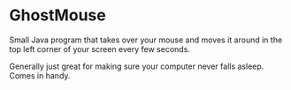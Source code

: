# GhostMouse

Small Java program that takes over your mouse and moves it around in the top left corner of your screen every few seconds.

Generally just great for making sure your computer never falls asleep. Comes in handy.
